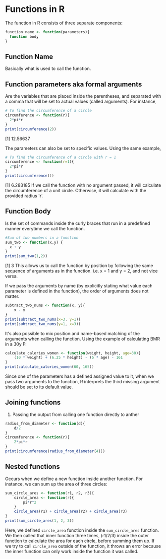 # Functions in R

The function in R consists of three separate components:

```r
function_name <- function(parameters){
  function body
}
```

## Function Name
Basically what is used to call the function.

## Function parameters aka formal arguments
Are the variables that are placed inside the parentheses, and separated with a comma that will be set to actual values (called arguments).
For instance,

```r
# To find the circumference of a circle
circumference <- function(r){
  2*pi*r
}
print(circumference(2))
```
[1] 12.56637

The parameters can also be set to specific values. Using the same example,
```r
# To find the circumference of a circle with r = 1
circumference <- function(r=1){
  2*pi*r
}
print(circumference())
```
[1] 6.283185
If we call the function with no argument passed, it will calculate the circumference of a unit circle. Otherwise, it will calculate with the provided radius 'r'.

## Function Body
Is the set of commands inside the curly braces that run in a predefined manner everytime we call the function.

```r
#Sum of two numbers in a function
sum_two <- function(x,y) {
  x + y
}
print(sum_two(1,2))
```
[1] 3
This allows us to call the function by position by following the same sequence of arguments as in the function.
i.e. x = 1 and y = 2, and not vice versa.

If we pass the arguments by name (by explicitly stating what value each parameter is defined in the function), the order of arguments does not matter.

```r
subtract_two_nums <- function(x, y){
    x - y
}
print(subtract_two_nums(x=3, y=1))
print(subtract_two_nums(y=1, x=3))
```

It's also possible to mix position and name-based matching of the arguments when calling the function. Using the example of calculating BMR in a 30y F:

```r
calculate_calories_women <- function(weight, height, age=30){
    (10 * weight) + (6.25 * height) - (5 * age) - 161
}
print(calculate_calories_women(60, 165))
```
Since one of the parameters has a defined assigned value to it, when we pass two arguments to the function, R interprets the third missing argument should be set to its default value. 


## Joining functions
1. Passing the output from calling one function directly to anther
```r
radius_from_diameter <- function(d){
    d/2
}
circumference <- function(r){
    2*pi*r
}
print(circumference(radius_from_diameter(4)))
```

## Nested functions
Occurs when we define a new function inside another function. For instance, we can sum up the area of three circles:

```r
sum_circle_ares <- function(r1, r2, r3){
    circle_area <- function(r){
        pi*r^2
    }
    circle_area(r1) + circle_area(r2) + circle_area(r3)
}
print(sum_circle_ares(1, 2, 3))
```

Here, we defined `circle_area` function inside the `sum_circle_ares` function. We then called that inner function three times, (r1/2/3) inside the outer function to calculate the area for each circle, before summing them up.
If we try to call `circle_area` outside of the function, it throws an error because the inner function can only work inside the function it was called.



